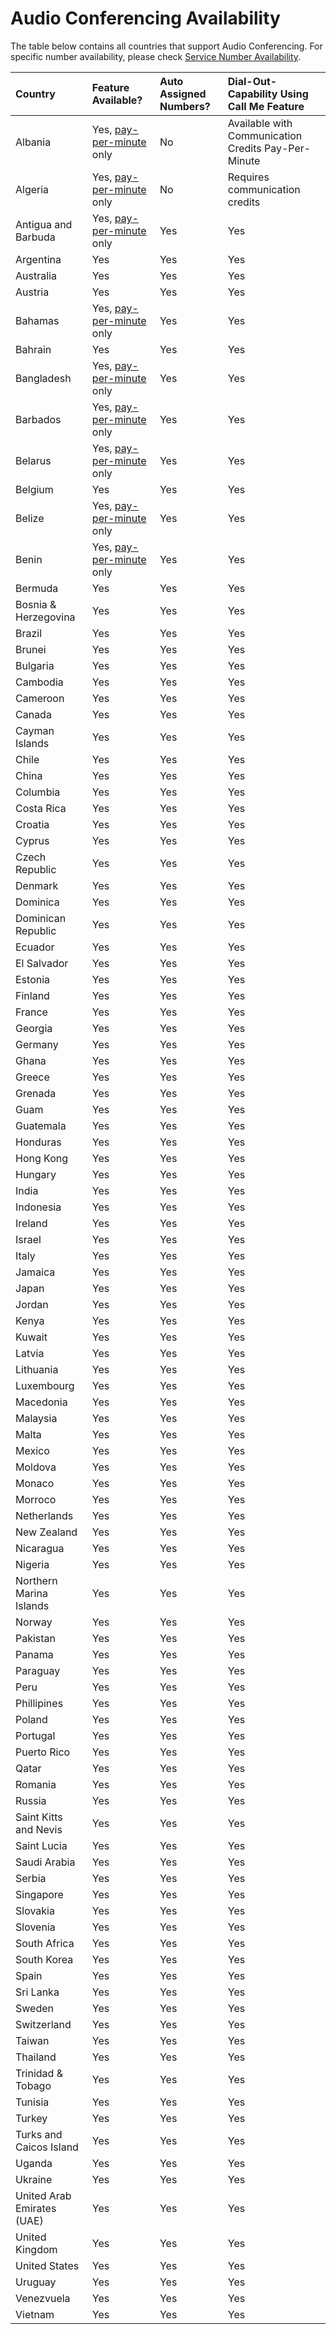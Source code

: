 # Audio Conferencing Availability

The table below contains all countries that support Audio Conferencing. For specific number availability, please check [Service Number Availability](Service%20Number%20Availability.md).

|**Country**|**Feature Available?**|**Auto Assigned Numbers?**|**Dial-Out-Capability Using Call Me Feature**|
|:-----|:-----|:-----|:-----|
|Albania  <br/> |Yes, [pay-per-minute](../audio-conferencing-pay-per-minute.md) only   <br/> |No  <br/> |Available with Communication Credits Pay-Per-Minute  <br/> |
|Algeria <br/> |Yes, [pay-per-minute](../audio-conferencing-pay-per-minute.md) only   <br/> |No  <br/> |Requires communication credits  <br/> |Yes  <br/> | Yes  <br/> |
|Antigua and Barbuda  <br/> |Yes, [pay-per-minute](../audio-conferencing-pay-per-minute.md) only  <br/> |Yes  <br/> |Yes  <br/> |Yes  <br/> | Yes  <br/> |
|Argentina  <br/> |Yes  <br/> |Yes  <br/> |Yes  <br/> |
|Australia <br/> |Yes  <br/> |Yes  <br/> |Yes  <br/> |
|Austria <br/> |Yes  <br/> |Yes  <br/> |Yes  <br/> |
|Bahamas <br/> |Yes, [pay-per-minute](../audio-conferencing-pay-per-minute.md) only  <br/> |Yes  <br/> |Yes  <br/> |Yes  <br/> | Yes  <br/> |
|Bahrain <br/> |Yes  <br/> |Yes  <br/> |Yes  <br/> |
|Bangladesh <br/> |Yes, [pay-per-minute](../audio-conferencing-pay-per-minute.md) only  <br/> |Yes  <br/> |Yes  <br/> |Yes  <br/> | Yes  <br/> |
|Barbados <br/> |Yes, [pay-per-minute](../audio-conferencing-pay-per-minute.md) only  <br/> |Yes  <br/> |Yes  <br/> |Yes  <br/> | Yes  <br/> |
|Belarus <br/> |Yes, [pay-per-minute](../audio-conferencing-pay-per-minute.md) only  <br/> |Yes  <br/> |Yes  <br/> |Yes  <br/> | Yes  <br/> |
|Belgium <br/> |Yes  <br/> |Yes  <br/> |Yes  <br/> |
|Belize <br/> |Yes, [pay-per-minute](../audio-conferencing-pay-per-minute.md) only  <br/> |Yes  <br/> |Yes  <br/> |Yes  <br/> | Yes  <br/> |
|Benin <br/> |Yes, [pay-per-minute](../audio-conferencing-pay-per-minute.md) only  <br/> |Yes  <br/> |Yes  <br/> |Yes  <br/> | Yes  <br/> |
|Bermuda <br/> |Yes  <br/> |Yes  <br/> |Yes  <br/> |
|Bosnia & Herzegovina <br/> |Yes  <br/> |Yes  <br/> |Yes  <br/> |
|Brazil <br/> |Yes  <br/> |Yes  <br/> |Yes  <br/> |
|Brunei <br/> |Yes  <br/> |Yes  <br/> |Yes  <br/> |
|Bulgaria <br/> |Yes  <br/> |Yes  <br/> |Yes  <br/> |
|Cambodia <br/> |Yes  <br/> |Yes  <br/> |Yes  <br/> |
|Cameroon <br/> |Yes  <br/> |Yes  <br/> |Yes  <br/> |
|Canada <br/> |Yes  <br/> |Yes  <br/> |Yes  <br/> |
|Cayman Islands <br/> |Yes  <br/> |Yes  <br/> |Yes  <br/> |
|Chile <br/> |Yes  <br/> |Yes  <br/> |Yes  <br/> |
|China <br/> |Yes  <br/> |Yes  <br/> |Yes  <br/> |
|Columbia <br/> |Yes  <br/> |Yes  <br/> |Yes  <br/> |
|Costa Rica <br/> |Yes  <br/> |Yes  <br/> |Yes  <br/> |
|Croatia <br/> |Yes  <br/> |Yes  <br/> |Yes  <br/> |
|Cyprus <br/> |Yes  <br/> |Yes  <br/> |Yes  <br/> |
|Czech Republic <br/> |Yes  <br/> |Yes  <br/> |Yes  <br/> |
|Denmark <br/> |Yes  <br/> |Yes  <br/> |Yes  <br/> |
|Dominica <br/> |Yes  <br/> |Yes  <br/> |Yes  <br/> |
|Dominican Republic <br/> |Yes  <br/> |Yes  <br/> |Yes  <br/> |
|Ecuador <br/> |Yes  <br/> |Yes  <br/> |Yes  <br/> |
|El Salvador <br/> |Yes  <br/> |Yes  <br/> |Yes  <br/> |
|Estonia <br/> |Yes  <br/> |Yes  <br/> |Yes  <br/> |
|Finland <br/> |Yes  <br/> |Yes  <br/> |Yes  <br/> |
|France <br/> |Yes  <br/> |Yes  <br/> |Yes  <br/> |
|Georgia <br/> |Yes  <br/> |Yes  <br/> |Yes  <br/> |
|Germany <br/> |Yes  <br/> |Yes  <br/> |Yes  <br/> |
|Ghana <br/> |Yes  <br/> |Yes  <br/> |Yes  <br/> |
|Greece <br/> |Yes  <br/> |Yes  <br/> |Yes  <br/> |
|Grenada <br/> |Yes  <br/> |Yes  <br/> |Yes  <br/> |
|Guam <br/> |Yes  <br/> |Yes  <br/> |Yes  <br/> |
|Guatemala <br/> |Yes  <br/> |Yes  <br/> |Yes  <br/> |
|Honduras <br/> |Yes  <br/> |Yes  <br/> |Yes  <br/> |
|Hong Kong <br/> |Yes  <br/> |Yes  <br/> |Yes  <br/> |
|Hungary <br/> |Yes  <br/> |Yes  <br/> |Yes  <br/> |
|India <br/> |Yes  <br/> |Yes  <br/> |Yes  <br/> |
|Indonesia <br/> |Yes  <br/> |Yes  <br/> |Yes  <br/> |
|Ireland <br/> |Yes  <br/> |Yes  <br/> |Yes  <br/> |
|Israel <br/> |Yes  <br/> |Yes  <br/> |Yes  <br/> |
|Italy <br/> |Yes  <br/> |Yes  <br/> |Yes  <br/> |
|Jamaica <br/> |Yes  <br/> |Yes  <br/> |Yes  <br/> |
|Japan <br/> |Yes  <br/> |Yes  <br/> |Yes  <br/> |
|Jordan <br/> |Yes  <br/> |Yes  <br/> |Yes  <br/> |
|Kenya <br/> |Yes  <br/> |Yes  <br/> |Yes  <br/> |
|Kuwait <br/> |Yes  <br/> |Yes  <br/> |Yes  <br/> |
|Latvia <br/> |Yes  <br/> |Yes  <br/> |Yes  <br/> |
|Lithuania <br/> |Yes  <br/> |Yes  <br/> |Yes  <br/> |
|Luxembourg <br/> |Yes  <br/> |Yes  <br/> |Yes  <br/> |
|Macedonia <br/> |Yes  <br/> |Yes  <br/> |Yes  <br/> |
|Malaysia <br/> |Yes  <br/> |Yes  <br/> |Yes  <br/> |
|Malta <br/> |Yes  <br/> |Yes  <br/> |Yes  <br/> |
|Mexico <br/> |Yes  <br/> |Yes  <br/> |Yes  <br/> |
|Moldova <br/> |Yes  <br/> |Yes  <br/> |Yes  <br/> |
|Monaco <br/> |Yes  <br/> |Yes  <br/> |Yes  <br/> |
|Morroco <br/> |Yes  <br/> |Yes  <br/> |Yes  <br/> |
|Netherlands <br/> |Yes  <br/> |Yes  <br/> |Yes  <br/> |
|New Zealand <br/> |Yes  <br/> |Yes  <br/> |Yes  <br/> |
|Nicaragua <br/> |Yes  <br/> |Yes  <br/> |Yes  <br/> |
|Nigeria <br/> |Yes  <br/> |Yes  <br/> |Yes  <br/> |
|Northern Marina Islands <br/> |Yes  <br/> |Yes  <br/> |Yes  <br/> |
|Norway <br/> |Yes  <br/> |Yes  <br/> |Yes  <br/> |
|Pakistan <br/> |Yes  <br/> |Yes  <br/> |Yes  <br/> |
|Panama <br/> |Yes  <br/> |Yes  <br/> |Yes  <br/> |
|Paraguay <br/> |Yes  <br/> |Yes  <br/> |Yes  <br/> |
|Peru <br/> |Yes  <br/> |Yes  <br/> |Yes  <br/> |
|Phillipines <br/> |Yes  <br/> |Yes  <br/> |Yes  <br/> |
|Poland <br/> |Yes  <br/> |Yes  <br/> |Yes  <br/> |
|Portugal <br/> |Yes  <br/> |Yes  <br/> |Yes  <br/> |
|Puerto Rico <br/> |Yes  <br/> |Yes  <br/> |Yes  <br/> |
|Qatar <br/> |Yes  <br/> |Yes  <br/> |Yes  <br/> |
|Romania <br/> |Yes  <br/> |Yes  <br/> |Yes  <br/> |
|Russia <br/> |Yes  <br/> |Yes  <br/> |Yes  <br/> |
|Saint Kitts and Nevis <br/> |Yes  <br/> |Yes  <br/> |Yes  <br/> |
|Saint Lucia <br/> |Yes  <br/> |Yes  <br/> |Yes  <br/> |
|Saudi Arabia <br/> |Yes  <br/> |Yes  <br/> |Yes  <br/> |
|Serbia <br/> |Yes  <br/> |Yes  <br/> |Yes  <br/> |
|Singapore <br/> |Yes  <br/> |Yes  <br/> |Yes  <br/> |
|Slovakia <br/> |Yes  <br/> |Yes  <br/> |Yes  <br/> |
|Slovenia <br/> |Yes  <br/> |Yes  <br/> |Yes  <br/> |
|South Africa <br/> |Yes  <br/> |Yes  <br/> |Yes  <br/> |
|South Korea <br/> |Yes  <br/> |Yes  <br/> |Yes  <br/> |
|Spain <br/> |Yes  <br/> |Yes  <br/> |Yes  <br/> |
|Sri Lanka <br/> |Yes  <br/> |Yes  <br/> |Yes  <br/> |
|Sweden <br/> |Yes  <br/> |Yes  <br/> |Yes  <br/> |
|Switzerland <br/> |Yes  <br/> |Yes  <br/> |Yes  <br/> |
|Taiwan <br/> |Yes  <br/> |Yes  <br/> |Yes  <br/> |
|Thailand <br/> |Yes  <br/> |Yes  <br/> |Yes  <br/> |
|Trinidad & Tobago <br/> |Yes  <br/> |Yes  <br/> |Yes  <br/> |
|Tunisia <br/> |Yes  <br/> |Yes  <br/> |Yes  <br/> |
|Turkey <br/> |Yes  <br/> |Yes  <br/> |Yes  <br/> |
|Turks and Caicos Island <br/> |Yes  <br/> |Yes  <br/> |Yes  <br/> |
|Uganda <br/> |Yes  <br/> |Yes  <br/> |Yes  <br/> |
|Ukraine <br/> |Yes  <br/> |Yes  <br/> |Yes  <br/> |
|United Arab Emirates (UAE) <br/> |Yes  <br/> |Yes  <br/> |Yes  <br/> |
|United Kingdom <br/> |Yes  <br/> |Yes  <br/> |Yes  <br/> |
|United States <br/> |Yes  <br/> |Yes  <br/> |Yes  <br/> |
|Uruguay <br/> |Yes  <br/> |Yes  <br/> |Yes  <br/> |
|Venezvuela <br/> |Yes  <br/> |Yes  <br/> |Yes  <br/> |
|Vietnam <br/> |Yes  <br/> |Yes  <br/> |Yes  <br/> |